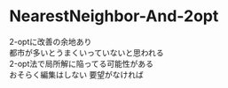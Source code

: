 # NearestNeighbor-And-2opt
2-optに改善の余地あり  
  都市が多いとうまくいっていないと思われる  
  2-opt法で局所解に陥ってる可能性がある  
  おそらく編集はしない 
  要望がなければ  
